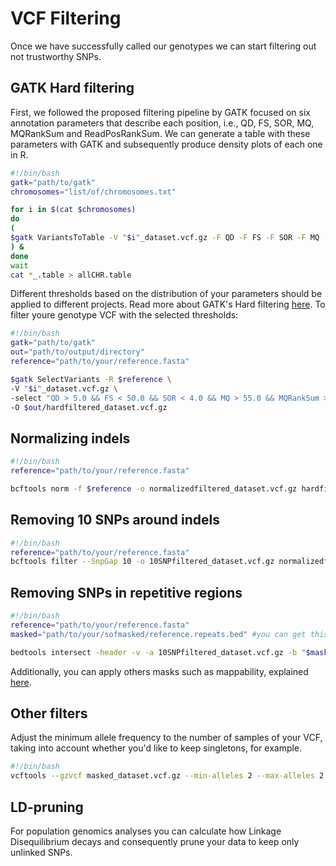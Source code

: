 # VCF Filtering
Once we have successfully called our genotypes we can start filtering out not trustworthy SNPs.
## GATK Hard filtering
First, we followed the proposed filtering pipeline by GATK focused on six annotation parameters that describe each position, i.e., QD, FS, SOR, MQ, MQRankSum and ReadPosRankSum. 
We can generate a table with these parameters with GATK and subsequently produce density plots of each one in R. 

```bash
#!/bin/bash
gatk="path/to/gatk"
chromosomes="list/of/chromosomes.txt"

for i in $(cat $chromosomes)
do
(
$gatk VariantsToTable -V "$i"_dataset.vcf.gz -F QD -F FS -F SOR -F MQ -F MQRankSum -F ReadPosRankSum -O "$i"_.table
) & 
done
wait
cat *_.table > allCHR.table
```
Different thresholds based on the distribution of your parameters should be applied to different projects. Read more about GATK's Hard filtering [here](https://gatk.broadinstitute.org/hc/en-us/articles/360035890471-Hard-filtering-germline-short-variants).
To filter youre genotype VCF with the selected thresholds:
```bash
#!/bin/bash
gatk="path/to/gatk"
out="path/to/output/directory"
reference="path/to/your/reference.fasta"

$gatk SelectVariants -R $reference \
-V "$i"_dataset.vcf.gz \
-select "QD > 5.0 && FS < 50.0 && SOR < 4.0 && MQ > 55.0 && MQRankSum > -1.5 && MQRankSum < 1.5 && ReadPosRankSum > -3.0 && ReadPosRankSum < 3.0" \
-O $out/hardfiltered_dataset.vcf.gz
```
## Normalizing indels
```bash
#!/bin/bash
reference="path/to/your/reference.fasta"

bcftools norm -f $reference -o normalizedfiltered_dataset.vcf.gz hardfiltered_dataset.vcf.gz
```


## Removing 10 SNPs around indels
```bash
#!/bin/bash
reference="path/to/your/reference.fasta"
bcftools filter --SnpGap 10 -o 10SNPfiltered_dataset.vcf.gz normalizedfiltered_dataset.vcf.gz
```

## Removing SNPs in repetitive regions
```bash
#!/bin/bash
reference="path/to/your/reference.fasta"
masked="path/to/your/sofmasked/reference.repeats.bed" #you can get this file with RED for example

bedtools intersect -header -v -a 10SNPfiltered_dataset.vcf.gz -b "$masked" | bgzip -c > masked_dataset.vcf.gz
```
Additionally, you can apply others masks such as mappability, explained [here](http://lh3lh3.users.sourceforge.net/snpable.shtml). 
## Other filters
Adjust the minimum allele frequency to the number of samples of your VCF, taking into account whether you'd like to keep singletons, for example.
```bash
#!/bin/bash
vcftools --gzvcf masked_dataset.vcf.gz --min-alleles 2 --max-alleles 2 --remove-indels --maf 0.006 --minQ 30 --min-meanDP 4 --max-meanDP 150 --minDP 4 --maxDP 150 --max-missing 0.9 --recode --stdout | gzip -c > filtered_dataset.vcf.gz
```
## LD-pruning 
For population genomics analyses you can calculate how Linkage Disequilibrium decays and consequently prune your data to keep only unlinked SNPs.


